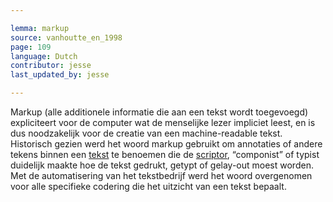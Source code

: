```yaml
---

lemma: markup
source: vanhoutte_en_1998
page: 109
language: Dutch
contributor: jesse
last_updated_by: jesse

---
```

Markup (alle additionele informatie die aan een tekst wordt toegevoegd) expliciteert voor de computer wat de menselijke lezer impliciet leest, en is dus noodzakelijk voor de creatie van een machine-readable tekst. Historisch gezien werd het woord markup gebruikt om annotaties of andere tekens binnen een [tekst](text.html) te benoemen die de [scriptor](scribe.html), “componist” of typist duidelijk maakte hoe de tekst gedrukt, getypt of gelay-out moest worden. Met de automatisering van het tekstbedrijf werd het woord overgenomen voor alle specifieke codering die het uitzicht van een tekst bepaalt.
